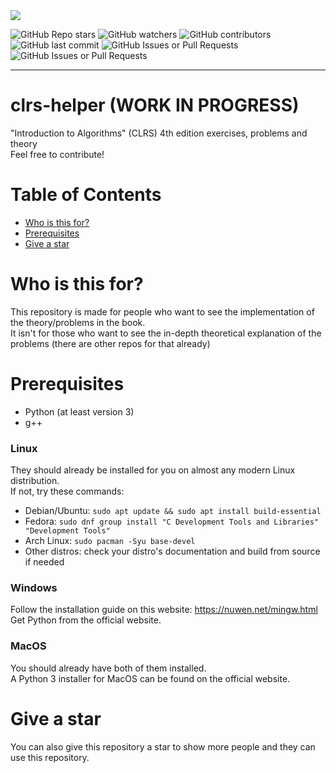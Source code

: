 <img src="https://github.com/s0lder/clrs-helper/blob/main/cover-repo.png?raw=true">

<img alt="GitHub Repo stars" src="https://img.shields.io/github/stars/s0lder/clrs-helper?style=flat"> <img alt="GitHub watchers" src="https://img.shields.io/github/watchers/s0lder/clrs-helper?style=flat"> <img alt="GitHub contributors" src="https://img.shields.io/github/contributors/s0lder/clrs-helper"> <img alt="GitHub last commit" src="https://img.shields.io/github/last-commit/s0lder/clrs-helper"> <img alt="GitHub Issues or Pull Requests" src="https://img.shields.io/github/issues-closed/s0lder/clrs-helper"> <img alt="GitHub Issues or Pull Requests" src="https://img.shields.io/github/issues-pr-closed/s0lder/clrs-helper">

---

# clrs-helper (WORK IN PROGRESS)
"Introduction to Algorithms" (CLRS) 4th edition exercises, problems and theory
<br>
Feel free to contribute!

# Table of Contents
- [Who is this for?](#who-is-this-for)
- [Prerequisites](#prerequisites)
- [Give a star](#give-a-star)

# Who is this for?

This repository is made for people who want to see the implementation of the theory/problems in the book.
<br>
It isn't for those who want to see the in-depth theoretical explanation of the problems (there are other repos for that already)

# Prerequisites
- Python (at least version 3)
- g++

### Linux
They should already be installed for you on almost any modern Linux distribution.
<br>
If not, try these commands:

- Debian/Ubuntu: `sudo apt update && sudo apt install build-essential`
- Fedora: `sudo dnf group install "C Development Tools and Libraries" "Development Tools"`
- Arch Linux: `sudo pacman -Syu base-devel`
- Other distros: check your distro's documentation and build from source if needed

### Windows
Follow the installation guide on this website: https://nuwen.net/mingw.html
Get Python from the official website.

### MacOS
You should already have both of them installed.
<br>
A Python 3 installer for MacOS can be found on the official website.

# Give a star
You can also give this repository a star to show more people and they can use this repository.